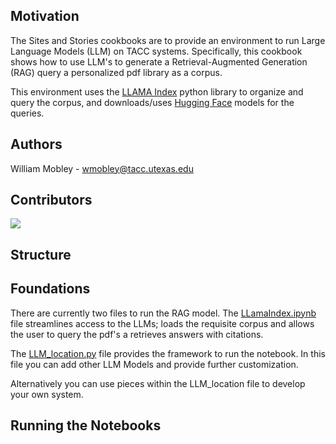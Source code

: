

## Motivation

The Sites and Stories cookbooks are to provide an environment to run Large Language Models (LLM) on TACC systems. Specifically, this cookbook shows how to use LLM's to generate a Retrieval-Augmented Generation (RAG) query a personalized pdf library as a corpus. 

This environment uses the [LLAMA Index](https://www.llamaindex.ai/) python library to organize and query the corpus, and downloads/uses [Hugging Face](https://huggingface.co/models?other=text-generation-inference) models for the queries. 

## Authors
William Mobley - wmobley@tacc.utexas.edu
## Contributors
<a href="https://github.com/In-For-Disaster-Analytics/sites-and-stories-nlp/graphs/contributors">
  <img src="https://contrib.rocks/image?repo=In-For-Disaster-Analytics/sites-and-stories-nlp" />
</a>

## Structure

## Foundations
There are currently two files to run the RAG model. The [LLamaIndex.ipynb](LLamaIndex.ipynb) file streamlines access to the LLMs; loads the requisite corpus and allows the user to query the pdf's a retrieves answers with citations. 

The [LLM_location.py](LLM_location.py) file provides the framework to run the notebook. In this file you can add other LLM Models and provide further customization. 

Alternatively you can use pieces within the LLM_location file to develop your own system. 

## Running the Notebooks

